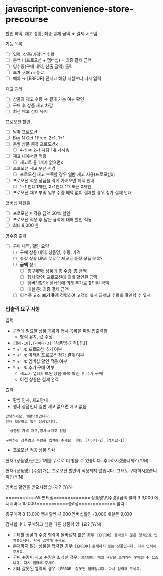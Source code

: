 # javascript-convenience-store-precourse
할인 혜택, 재고 상황, 최종 결제 금액 ⇒ 결제 시스템

기능 목록:

- [ ]  입력: 상품(가격) * 수량
- [ ]  총액 / (프로모션 + 멤버십) = 최종 결제 금액
- [ ]  영수증(구매 내역, 산출 금액) 출력
- [ ]  추가 구매 or 종료
- [ ]  예외 ⇒ [ERROR] 던지고 해당 지점부터 다시 입력

재고 관리

- [ ]  상품의 재고 수량 ⇒ 결제 가능 여부 확인
- [ ]  구매 후 상품 재고 차감
- [ ]  최신 재고 상태 유지

프로모션 할인

- [ ]  날짜 프로모션
- [ ]  Buy N Get 1 Free: 2+1, 1+1
- [ ]  동일 상품 중복 프로모션x
    - [ ]  4개 ⇒ 2+1 차감 1개 가져옴
- [ ]  재고 내에서만 적용
    - [ ]  재고로 줄 1개가 없으면x
- [ ]  프로모션 재고 우선 차감
    - [ ]  프로모션 재고 부족할 경우 일반 재고 사용(프로모션x)
- [ ]  프로모션 적용 상품을 적게 가져오면 혜택 안내
    - [ ]  1+1 인데 1개만, 2+1인데 1개 또는 2개만
- [ ]  프로모션 재고 부족 일부 수량 혜택 없이 결제할 경우 정가 결제 안내

맴버십 회원은

- [ ]  프로모션 미적용 금액 30% 할인
- [ ]  프로모션 적용 후 남은 금액에 대해 할인 적용
- [ ]  최대 8,000 원

영수증 출력

- [ ]  구매 내역, 할인 요약
    - [ ]  구매 상품 내역: 상품명, 수량, 가격
    - [ ]  증정 상품 내역: 무료로 제공된 증정 상품 목록?
    - [ ]  **금액** 정보
        - [ ]  총구매액: 상품의 총 수량, 총 금액
        - [ ]  행사 할인: 프로모션에 의해 할인된 금액
        - [ ]  멤버십할인: 멤버십에 의해 추가로 할인된 금액
        - [ ]  내실 돈: 최종 결제 금액
    - [ ]  영수증 요소 **보기 좋게** 정렬하여 고객이 쉽게 금액과 수량을 확인할 수 있게

### 입출력 요구 사항

입력

- 구현에 필요한 상품 목록과 행사 목록을 파일 입출력함
    - 형식 유지, 값 수정
- `[콜라-10],[사이다-3]`: [상품명-가격],[],[]
- `Y or N`: 프로모션 추가 여부
- `Y or N`: 미적용 프로모션 정가 결제 여부
- `Y or N`: 멤버십 할인 적용 여부
- `Y or N`: 추가 구매 여부
    - 제고가 업데이트된 상품 목록 확인 후 추가 구매
    - 이전 상품은 결제 완료

출력

- 환영 인사, 재고안내
- 행사 상품인데 일반 재고 없으면 재고 없음

```
안녕하세요. W편의점입니다.
현재 보유하고 있는 상품입니다.

- 상품명 가격 재고,행사or재고 없음

구매하실 상품명과 수량을 입력해 주세요. (예: [사이다-2],[감자칩-1])
```

- 프로모션 적용 상품 안내

<aside>

현재 {상품명}은(는) 1개를 무료로 더 받을 수 있습니다. 추가하시겠습니까? (Y/N)

</aside>

<aside>

현재 {상품명} {수량}개는 프로모션 할인이 적용되지 않습니다. 그래도 구매하시겠습니까? (Y/N)

</aside>

<aside>

멤버십 할인을 받으시겠습니까? (Y/N)

</aside>

<aside>

===========W 편의점=============
상품명\t\t수량\t금액
콜라	3	3,000
에너지바	5	10,000
===========증\t정=============
콜라	1

총구매액		8	13,000
행사할인			-1,000
멤버십할인			-3,000
내실돈			 9,000

</aside>

<aside>

감사합니다. 구매하고 싶은 다른 상품이 있나요? (Y/N)

</aside>

- 구매할 상품과 수량 형식이 올바르지 않은 경우: `[ERROR] 올바르지 않은 형식으로 입력했습니다. 다시 입력해 주세요.`
- 존재하지 않는 상품을 입력한 경우: `[ERROR] 존재하지 않는 상품입니다. 다시 입력해 주세요.`
- 구매 수량이 재고 수량을 초과한 경우: `[ERROR] 재고 수량을 초과하여 구매할 수 없습니다. 다시 입력해 주세요.`
- 기타 잘못된 입력의 경우: `[ERROR] 잘못된 입력입니다. 다시 입력해 주세요.`